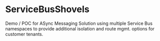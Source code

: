 # ServiceBusShovels
Demo / POC for ASync Messaging Solution using multiple Service Bus namespaces to provide additional isolation and route mgmt. options for customer tenants.  
